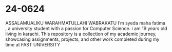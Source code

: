 # 24-0624
ASSALAMUALIKU WARAHMATULLAHI WABRAKATU
I’m syeda maha fatima , a university student with a passion for Computer Science.
i am 19 years old living in karachi.
This repository is a collection of my academic journey, showcasing assignments, projects, and other work completed during my time at FAST UNIVERSITY
